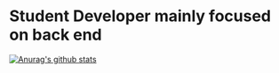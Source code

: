 # Student Developer mainly focused on back end
[![Anurag's github stats](https://github-readme-stats.vercel.app/api?username=liapisn)](https://github.com/anuraghazra/github-readme-stats)
